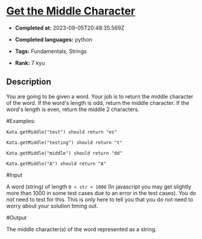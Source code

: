 # [Get the Middle Character](https://www.codewars.com/kata/56747fd5cb988479af000028)

- **Completed at:** 2023-09-05T20:48:35.569Z

- **Completed languages:** python

- **Tags:** Fundamentals, Strings

- **Rank:** 7 kyu

## Description

You are going to be given a word. Your job is to return the middle character of the word. If the word's length is odd, return the middle character. If the word's length is even, return the middle 2 characters.

#Examples:

```
Kata.getMiddle("test") should return "es"

Kata.getMiddle("testing") should return "t"

Kata.getMiddle("middle") should return "dd"

Kata.getMiddle("A") should return "A"

```



#Input

A word (string) of length `0 < str < 1000` (In javascript you may get slightly more than 1000 in some test cases due to an error in the test cases). You do not need to test for this. This is only here to tell you that you do not need to worry about your solution timing out.


#Output

The middle character(s) of the word represented as a string. 
